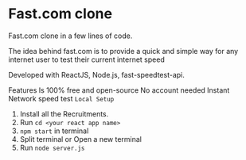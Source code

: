# Fast.com clone
Fast.com clone in a few lines of code.

The idea behind fast.com is to provide a quick and simple way for any internet user to test their current internet speed

Developed with ReactJS, Node.js, fast-speedtest-api.


Features
Is 100% free and open-source
No account needed
Instant Network speed test
```Local Setup```
1) Install all the Recruitments.
2) Run ```cd <your react app name>```
3) ```npm start``` in terminal
4) Split terminal or Open a new terminal
5) Run ```node server.js```
